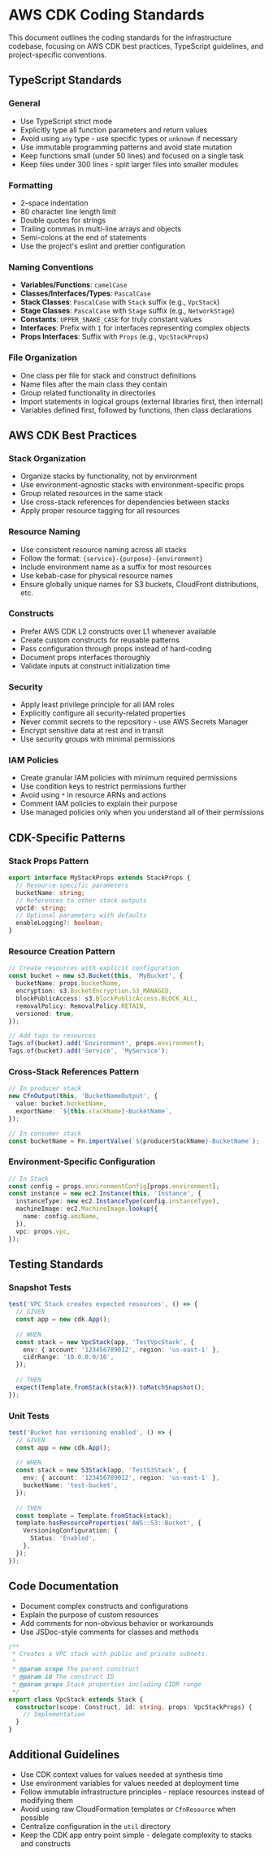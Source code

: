 # AWS CDK Coding Standards

This document outlines the coding standards for the infrastructure codebase, focusing on AWS CDK best practices, TypeScript guidelines, and project-specific conventions.

## TypeScript Standards

### General

- Use TypeScript strict mode
- Explicitly type all function parameters and return values
- Avoid using `any` type - use specific types or `unknown` if necessary
- Use immutable programming patterns and avoid state mutation
- Keep functions small (under 50 lines) and focused on a single task
- Keep files under 300 lines - split larger files into smaller modules

### Formatting

- 2-space indentation
- 80 character line length limit
- Double quotes for strings
- Trailing commas in multi-line arrays and objects
- Semi-colons at the end of statements
- Use the project's eslint and prettier configuration

### Naming Conventions

- **Variables/Functions**: `camelCase`
- **Classes/Interfaces/Types**: `PascalCase`
- **Stack Classes**: `PascalCase` with `Stack` suffix (e.g., `VpcStack`)
- **Stage Classes**: `PascalCase` with `Stage` suffix (e.g., `NetworkStage`)
- **Constants**: `UPPER_SNAKE_CASE` for truly constant values
- **Interfaces**: Prefix with `I` for interfaces representing complex objects
- **Props Interfaces**: Suffix with `Props` (e.g., `VpcStackProps`)

### File Organization

- One class per file for stack and construct definitions
- Name files after the main class they contain
- Group related functionality in directories
- Import statements in logical groups (external libraries first, then internal)
- Variables defined first, followed by functions, then class declarations

## AWS CDK Best Practices

### Stack Organization

- Organize stacks by functionality, not by environment
- Use environment-agnostic stacks with environment-specific props
- Group related resources in the same stack
- Use cross-stack references for dependencies between stacks
- Apply proper resource tagging for all resources

### Resource Naming

- Use consistent resource naming across all stacks
- Follow the format: `{service}-{purpose}-{environment}`
- Include environment name as a suffix for most resources
- Use kebab-case for physical resource names
- Ensure globally unique names for S3 buckets, CloudFront distributions, etc.

### Constructs

- Prefer AWS CDK L2 constructs over L1 whenever available
- Create custom constructs for reusable patterns
- Pass configuration through props instead of hard-coding
- Document props interfaces thoroughly
- Validate inputs at construct initialization time

### Security

- Apply least privilege principle for all IAM roles
- Explicitly configure all security-related properties
- Never commit secrets to the repository - use AWS Secrets Manager
- Encrypt sensitive data at rest and in transit
- Use security groups with minimal permissions

### IAM Policies

- Create granular IAM policies with minimum required permissions
- Use condition keys to restrict permissions further
- Avoid using `*` in resource ARNs and actions
- Comment IAM policies to explain their purpose
- Use managed policies only when you understand all of their permissions

## CDK-Specific Patterns

### Stack Props Pattern

```typescript
export interface MyStackProps extends StackProps {
  // Resource-specific parameters
  bucketName: string;
  // References to other stack outputs
  vpcId: string;
  // Optional parameters with defaults
  enableLogging?: boolean;
}
```

### Resource Creation Pattern

```typescript
// Create resources with explicit configuration
const bucket = new s3.Bucket(this, 'MyBucket', {
  bucketName: props.bucketName,
  encryption: s3.BucketEncryption.S3_MANAGED,
  blockPublicAccess: s3.BlockPublicAccess.BLOCK_ALL,
  removalPolicy: RemovalPolicy.RETAIN,
  versioned: true,
});

// Add tags to resources
Tags.of(bucket).add('Environment', props.environment);
Tags.of(bucket).add('Service', 'MyService');
```

### Cross-Stack References Pattern

```typescript
// In producer stack
new CfnOutput(this, 'BucketNameOutput', {
  value: bucket.bucketName,
  exportName: `${this.stackName}-BucketName`,
});

// In consumer stack
const bucketName = Fn.importValue(`${producerStackName}-BucketName`);
```

### Environment-Specific Configuration

```typescript
// In Stack
const config = props.environmentConfig[props.environment];
const instance = new ec2.Instance(this, 'Instance', {
  instanceType: new ec2.InstanceType(config.instanceType),
  machineImage: ec2.MachineImage.lookup({
    name: config.amiName,
  }),
  vpc: props.vpc,
});
```

## Testing Standards

### Snapshot Tests

```typescript
test('VPC Stack creates expected resources', () => {
  // GIVEN
  const app = new cdk.App();
  
  // WHEN
  const stack = new VpcStack(app, 'TestVpcStack', {
    env: { account: '123456789012', region: 'us-east-1' },
    cidrRange: '10.0.0.0/16',
  });
  
  // THEN
  expect(Template.fromStack(stack)).toMatchSnapshot();
});
```

### Unit Tests

```typescript
test('Bucket has versioning enabled', () => {
  // GIVEN
  const app = new cdk.App();
  
  // WHEN
  const stack = new S3Stack(app, 'TestS3Stack', {
    env: { account: '123456789012', region: 'us-east-1' },
    bucketName: 'test-bucket',
  });
  
  // THEN
  const template = Template.fromStack(stack);
  template.hasResourceProperties('AWS::S3::Bucket', {
    VersioningConfiguration: {
      Status: 'Enabled',
    },
  });
});
```

## Code Documentation

- Document complex constructs and configurations
- Explain the purpose of custom resources
- Add comments for non-obvious behavior or workarounds
- Use JSDoc-style comments for classes and methods

```typescript
/**
 * Creates a VPC stack with public and private subnets.
 * 
 * @param scope The parent construct
 * @param id The construct ID
 * @param props Stack properties including CIDR range
 */
export class VpcStack extends Stack {
  constructor(scope: Construct, id: string, props: VpcStackProps) {
    // Implementation
  }
}
```

## Additional Guidelines

- Use CDK context values for values needed at synthesis time
- Use environment variables for values needed at deployment time
- Follow immutable infrastructure principles - replace resources instead of modifying them
- Avoid using raw CloudFormation templates or `CfnResource` when possible
- Centralize configuration in the `util` directory
- Keep the CDK app entry point simple - delegate complexity to stacks and constructs